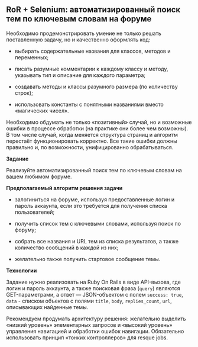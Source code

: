## RoR + Selenium: автоматизированный поиск тем по ключевым словам на форуме

Необходимо продемонстрировать умение не только решать поставленную задачу, но и качественно оформлять код:

- выбирать содержательные названия для классов, методов и переменных;

- писать разумные комментарии к каждому классу и методу, указывать тип и описание для каждого параметра;

- создавать методы и классы разумного размера (по количеству строк);

- использовать константы с понятными названиями вместо «магических чисел».

Необходимо обдумать не только «позитивный» случай, но и возможные ошибки в процессе обработки (на практике они более чем возможны). В том числе случай, когда меняется структура страниц и алгоритм перестаёт функционировать корректно. Все такие ошибки должны правильно и, по возможности, унифицированно обрабатываться.

**Задание**

Реализуйте автоматизированный поиск тем по ключевым словам на вашем любимом форуме.

**Предполагаемый алгоритм решения задачи**

- залогиниться на форуме, используя предоставленные логин и пароль аккаунта, если это требуется для получения списка пользователей;

- получить список тем с ключевыми словами, используя поиск по форуму;

- собрать все названия и URL тем из списка результатов, а также количество сообщений в каждой из них;

- желательно также получить стартовое сообщение темы.

**Технологии**

Задание нужно реализовать на Ruby On Rails в виде API-вызова, где логин и пароль аккаунта, а также поисковая фраза (`query`) являются GET-параметрами, а ответ — JSON-объектом с полем `success: true`, `data` - списком объектов с полями `title`, `body`, `replies_count`, `url`, описывающих найденные темы.

Рекомендуем продумать архитектуру решения: желательно выделить «низкий уровень» элементарных запросов и «высокий уровень» управления навигацией и обработки ошибок навигации. Обязательно использовать принцип «тонких контроллеров» для resque jobs.
